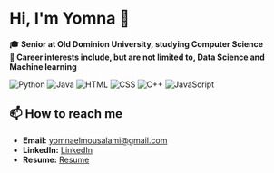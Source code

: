 # Hi, I'm Yomna 👋
**:mortar_board: Senior at Old Dominion University, studying Computer Science**
<br>
**🔭 Career interests include, but are not limited to, Data Science and Machine learning**

![Python](https://img.shields.io/badge/python-blue?style=for-the-badge&logo=python&logoColor=white)
![Java](https://img.shields.io/badge/java-orange?style=for-the-badge&logo=java&logoColor=white)
![HTML](https://img.shields.io/badge/HTML5-red?style=for-the-badge&logo=html5&logoColor=white)
![CSS](https://img.shields.io/badge/CSS3-blue?style=for-the-badge&logo=css3&logoColor=white)
![C++](https://img.shields.io/badge/C%2B%2B-pink?style=for-the-badge&logo=c%2B%2B&logoColor=white)
![JavaScript](https://img.shields.io/badge/JavaScript-%23f7df1e?style=for-the-badge&logo=javascript&logoColor=black)



 ## 📫 How to reach me
 - **Email:** yomnaelmousalami@gmail.com
 - **LinkedIn:** [LinkedIn](https://www.linkedin.com/in/yomna-elmousalami/)
 - **Resume:** [Resume](https://drive.google.com/uc?export=download&id=1fzcCA6oZUO-lO7dm4yH3v5kqjOc_DPFm)




